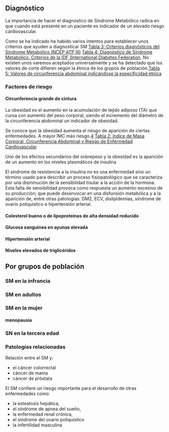 ## Diagnóstico

La importancia de hacer el diagnóstico de Síndrome Metabólico radica en que cuando está presente en un paciente es indicador de un elevado riesgo cardiovascular.

Como se ha indicado ha habido varios intentos para establecer unos criterios que ayuden a diagnosticar SM [Tabla 3: Criterios diagnósticos del Síndrome Metabólico (NCEP ATP III)](#tabla-3) [Tabla 4: Diagnóstico de Síndrome Metabólico. Criterios de la IDF (International Diabetes Federation](#tabla-4). No existen unos varemos aceptados universalmente y se ha detectado que los valores de corte difieren según la étnica de los grupos de población.[Tabla 5: Valores de circunferencia abdominal indicándose la especificidad étnica](#tabla-5)


### Factores de riesgo



#### Circunferencia grande de cintura

La obesidad es el aumento en la acumulación de tejido adiposo (TA) que cursa con aumento del peso corporal, siendo el incremento del diámetro de la circunferencia abdominal un indicador de obesidad.

Se conoce que la obesidad aumenta el riesgo de aparición de ciertas enfermedades. A mayor IMC más riesgo.[4](#4) [Tabla 2: Indice de Masa Corporal, Circunferencia Abdominal y Riesgo de Enfermedad Cardiovascular](#tabla-2)

Uno de los efectos secundarios del sobrepeso y la obesidad es la aparición de un aumento en los niveles plasmáticos de insulina

El síndrome de resistencia a la insulina no es una enfermedad sino un término usado para describir un proceso fisiopatológico que se caracteriza por una disminución de la sensibilidad tisular a la acción de la hormona. Esta falta de sensibilidad provoca como respuesta un aumento excesivo de su producción; que puede desenvocar en una disfunsión metabólica y a la aparición de, entre otras patologías: DM2, ECV, dislipidemias, síndrome de ovario poliquístico e hipertensión arterial.




#### Colesterol bueno o de lipoproteínas de alta densidad reducido
#### Glucosa sanguínea en ayunas elevada
#### Hipertensión arterial
#### Niveles elevados de triglicéridos





## Por grupos de población
### SM en la infrancia
### SM en adultos
### SM en la mujer
#### menopausia
### SN en la tercera edad

### Patologías relacionadas

Relación entre el SM y:

- el cáncer colorrectal
- cáncer de mama
- cáncer de próstata

El SM confiere un riesgo importante para el desarrollo de otras enfermedades como:

- la esteatosis hepática,
- el síndrome de apnea del sueño,
- la enfermedad renal crónica,
- el síndrome del ovario poliquístico
- la infertilidad masculina

